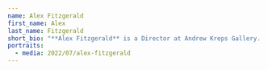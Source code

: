 ```yaml
---
name: Alex Fitzgerald
first_name: Alex
last_name: Fitzgerald
short_bio: "**Alex Fitzgerald** is a Director at Andrew Kreps Gallery. "
portraits:
  - media: 2022/07/alex-fitzgerald
---
```

